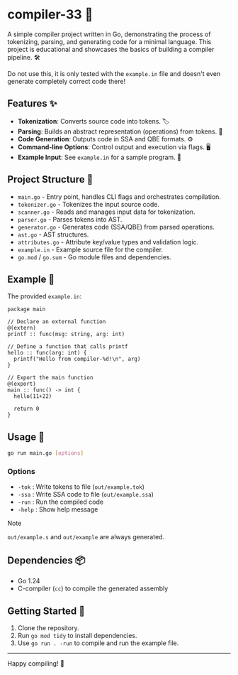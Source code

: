# compiler-33 🚀

A simple compiler project written in Go, demonstrating the process of tokenizing, parsing, and generating code for a minimal language. This project is educational and showcases the basics of building a compiler pipeline. 🛠️

Do not use this, it is only tested with the `example.in` file and doesn't even generate completely correct code there!

## Features ✨

- **Tokenization**: Converts source code into tokens. 🏷️
- **Parsing**: Builds an abstract representation (operations) from tokens. 🌳
- **Code Generation**: Outputs code in SSA and QBE formats. ⚙️
- **Command-line Options**: Control output and execution via flags. 🖥️
- **Example Input**: See `example.in` for a sample program. 📄

## Project Structure 📁

- `main.go` - Entry point, handles CLI flags and orchestrates compilation.
- `tokenizer.go` - Tokenizes the input source code.
- `scanner.go` - Reads and manages input data for tokenization.
- `parser.go` - Parses tokens into AST.
- `generator.go` - Generates code (SSA/QBE) from parsed operations.
- `ast.go` - AST structures.
- `attributes.go` - Attribute key/value types and validation logic.
- `example.in` - Example source file for the compiler.
- `go.mod` / `go.sum` - Go module files and dependencies.

## Example 📝

The provided `example.in`:

```odin
package main

// Declare an external function
@(extern)
printf :: func(msg: string, arg: int)

// Define a function that calls printf
hello :: func(arg: int) {
  printf("Hello from compiler-%d!\n", arg)
}

// Export the main function
@(export)
main :: func() -> int {
  hello(11+22)

  return 0
}
```

## Usage 🏃

```sh
go run main.go [options]
```

### Options

- `-tok`  : Write tokens to file (`out/example.tok`)
- `-ssa`  : Write SSA code to file (`out/example.ssa`)
- `-run`  : Run the compiled code
- `-help` : Show help message

>[!note]
> `out/example.s` and `out/example` are always generated.

## Dependencies 📦

- Go 1.24
- C-compiler (`cc`) to compile the generated assembly

## Getting Started 🚦

1. Clone the repository.
2. Run `go mod tidy` to install dependencies.
3. Use `go run . -run` to compile and run the example file.

---

Happy compiling! 🎉
